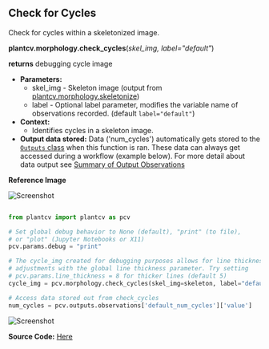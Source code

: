 ## Check for Cycles

Check for cycles within a skeletonized image. 

**plantcv.morphology.check_cycles**(*skel_img, label="default"*)

**returns** debugging cycle image

- **Parameters:**
    - skel_img - Skeleton image (output from [plantcv.morphology.skeletonize](skeletonize.md))
    - label    - Optional label parameter, modifies the variable name of observations recorded. (default `label="default"`)
- **Context:**
    - Identifies cycles in a skeleton image. 
- **Output data stored:** Data ('num_cycles') automatically gets stored to the [`Outputs` class](outputs.md) when this function is ran. 
    These data can always get accessed during a workflow (example below). For more detail about data output see [Summary of Output Observations](output_measurements.md#summary-of-output-observations)
    

**Reference Image**
 
![Screenshot](img/documentation_images/check_cycles/skeleton.jpg)

```python

from plantcv import plantcv as pcv

# Set global debug behavior to None (default), "print" (to file), 
# or "plot" (Jupyter Notebooks or X11)
pcv.params.debug = "print"

# The cycle_img created for debugging purposes allows for line thickness 
# adjustments with the global line thickness parameter. Try setting 
# pcv.params.line_thickness = 8 for thicker lines (default 5)
cycle_img = pcv.morphology.check_cycles(skel_img=skeleton, label="default")

# Access data stored out from check_cycles
num_cycles = pcv.outputs.observations['default_num_cycles']['value']

```

![Screenshot](img/documentation_images/check_cycles/plot_cycles.jpg)

**Source Code:** [Here](https://github.com/danforthcenter/plantcv/blob/master/plantcv/plantcv/morphology/check_cycles.py)
